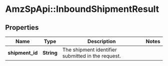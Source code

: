 # AmzSpApi::InboundShipmentResult

## Properties
Name | Type | Description | Notes
------------ | ------------- | ------------- | -------------
**shipment_id** | **String** | The shipment identifier submitted in the request. | 


